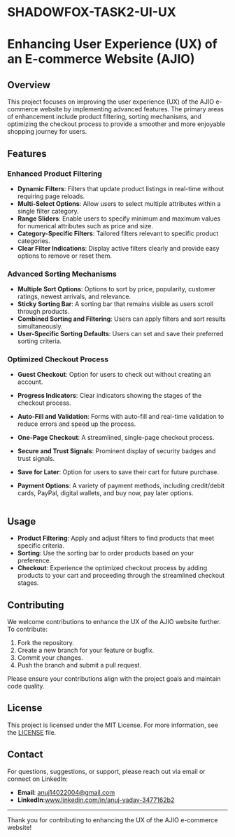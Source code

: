 # SHADOWFOX-TASK2-UI-UX
# Enhancing User Experience (UX) of an E-commerce Website (AJIO)

## Overview
This project focuses on improving the user experience (UX) of the AJIO e-commerce website by implementing advanced features. The primary areas of enhancement include product filtering, sorting mechanisms, and optimizing the checkout process to provide a smoother and more enjoyable shopping journey for users.

## Features

### Enhanced Product Filtering
- **Dynamic Filters**: Filters that update product listings in real-time without requiring page reloads.
- **Multi-Select Options**: Allow users to select multiple attributes within a single filter category.
- **Range Sliders**: Enable users to specify minimum and maximum values for numerical attributes such as price and size.
- **Category-Specific Filters**: Tailored filters relevant to specific product categories.
- **Clear Filter Indications**: Display active filters clearly and provide easy options to remove or reset them.

### Advanced Sorting Mechanisms
- **Multiple Sort Options**: Options to sort by price, popularity, customer ratings, newest arrivals, and relevance.
- **Sticky Sorting Bar**: A sorting bar that remains visible as users scroll through products.
- **Combined Sorting and Filtering**: Users can apply filters and sort results simultaneously.
- **User-Specific Sorting Defaults**: Users can set and save their preferred sorting criteria.

### Optimized Checkout Process
- **Guest Checkout**: Option for users to check out without creating an account.
- **Progress Indicators**: Clear indicators showing the stages of the checkout process.
- **Auto-Fill and Validation**: Forms with auto-fill and real-time validation to reduce errors and speed up the process.
- **One-Page Checkout**: A streamlined, single-page checkout process.
- **Secure and Trust Signals**: Prominent display of security badges and trust signals.
- **Save for Later**: Option for users to save their cart for future purchase.
- **Payment Options**: A variety of payment methods, including credit/debit cards, PayPal, digital wallets, and buy now, pay later options.

   ```

## Usage
- **Product Filtering**: Apply and adjust filters to find products that meet specific criteria.
- **Sorting**: Use the sorting bar to order products based on your preference.
- **Checkout**: Experience the optimized checkout process by adding products to your cart and proceeding through the streamlined checkout stages.

## Contributing
We welcome contributions to enhance the UX of the AJIO website further. To contribute:
1. Fork the repository.
2. Create a new branch for your feature or bugfix.
3. Commit your changes.
4. Push the branch and submit a pull request.

Please ensure your contributions align with the project goals and maintain code quality.

## License
This project is licensed under the MIT License. For more information, see the [LICENSE](LICENSE) file.

## Contact
For questions, suggestions, or support, please reach out via email or connect on LinkedIn:

- **Email**: anuj14022004@gmail.com
- **LinkedIn**:www.linkedin.com/in/anuj-yadav-3477162b2
---

Thank you for contributing to enhancing the UX of the AJIO e-commerce website!
